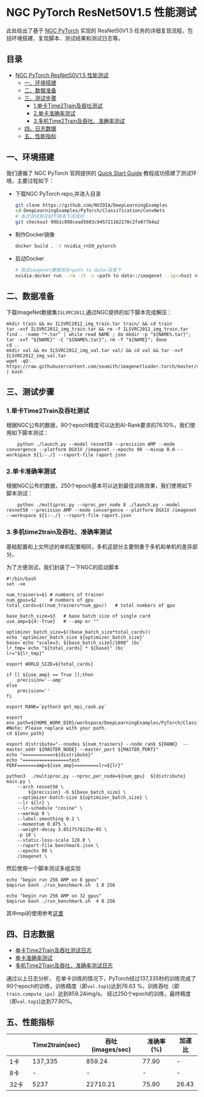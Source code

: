 # NGC PyTorch ResNet50V1.5 性能测试

此处给出了基于 [NGC PyTorch](https://github.com/NVIDIA/DeepLearningExamples/tree/master/PyTorch/Classification/ConvNets/resnet50v1.5) 实现的 ResNet50V1.5 任务的详细复现流程，包括环境搭建、复现脚本、测试结果和测试日志等。

<!-- omit in toc -->
## 目录
- [NGC PyTorch ResNet50V1.5 性能测试](#ngc-pytorch-resnet50v15-性能测试)
  - [一、环境搭建](#一环境搭建)
  - [二、数据准备](#二数据准备)
  - [三、测试步骤](#三测试步骤)
    - [1.单卡Time2Train及吞吐测试](#1单卡time2train及吞吐测试)
    - [2.单卡准确率测试](#2单卡准确率测试)
    - [3.多机Time2Train及吞吐、准确率测试](#3多机time2train及吞吐、准确率测试)
  - [四、日志数据](#四日志数据)
  - [五、性能指标](#五性能指标)

## 一、环境搭建

我们遵循了 NGC PyTorch 官网提供的 [Quick Start Guide](https://github.com/NVIDIA/DeepLearningExamples/tree/master/PyTorch/Classification/ConvNets/resnet50v1.5#quick-start-guide) 教程成功搭建了测试环境，主要过程如下：


- 下载NGC PyTorch repo,并进入目录

   ```bash
   git clone https://github.com/NVIDIA/DeepLearningExamples
   cd DeepLearningExamples/PyTorch/Classification/ConvNets
   # 本次测试是在如下版本下完成的：
   git checkout 99b1c898cead5603c945721162270c2fe077b4a2
   ```

- 制作Docker镜像

   ```bash
   docker build . -t nvidia_rn50_pytorch
   ```

- 启动Docker

   ```bash
   # 假设imagenet数据放在<path to data>目录下
   nvidia-docker run --rm -it -v <path to data>:/imagenet --ipc=host nvidia_rn50_pytorch
   ```
## 二、数据准备

下载ImageNet数据集`ISLVRC2012`,通过NGC提供的如下脚本完成解压：
```
mkdir train && mv ILSVRC2012_img_train.tar train/ && cd train
tar -xvf ILSVRC2012_img_train.tar && rm -f ILSVRC2012_img_train.tar
find . -name "*.tar" | while read NAME ; do mkdir -p "${NAME%.tar}"; tar -xvf "${NAME}" -C "${NAME%.tar}"; rm -f "${NAME}"; done
cd ..
mkdir val && mv ILSVRC2012_img_val.tar val/ && cd val && tar -xvf ILSVRC2012_img_val.tar
wget -qO- https://raw.githubusercontent.com/soumith/imagenetloader.torch/master/valprep.sh | bash
```

## 三、测试步骤

### 1.单卡Time2Train及吞吐测试

根据NGC公布的数据，90个epoch精度可以达到AI-Rank要求的76.10%，我们使用如下脚本测试：

```
    python ./launch.py --model resnet50 --precision AMP --mode convergence --platform DGX1V /imagenet --epochs 90 --mixup 0.0 --workspace ${1:-./} --raport-file raport.json 
```

### 2.单卡准确率测试

根据NGC公布的数据，250个epoch基本可以达到最佳训练效果，我们使用如下脚本测试：

```
    python ./multiproc.py --nproc_per_node 8 ./launch.py --model resnet50 --precision AMP --mode convergence --platform DGX1V /imagenet --workspace ${1:-./} --raport-file raport.json
```

### 3.多机time2train及吞吐、准确率测试
基础配置和上文所述的单机配置相同，多机这部分主要侧重于多机和单机的差异部分。

为了方便测试，我们封装了一下NGC的启动脚本

```
#!/bin/bash
set -xe

num_trainers=$1 # numbers of trainer
num_gpus=$2     # numbers of gpu
total_cards=$((num_trainers*num_gpu))   # total numbers of gpu

base_batch_size=$3   # base batch size of single card
use_amp=${4:-True}   # --amp or "" 

optimizer_batch_size=$((base_batch_size*total_cards))
echo 'optimizer_batch_size ${optimizer_batch_size}'
base=`echo "scale=3; ${base_batch_size}/1000" |bc`
lr_tmp=`echo "${total_cards} * ${base}" |bc`
lr="${lr_tmp}"

export WORLD_SIZE=${total_cards}

if [[ ${use_amp} == True ]];then
    precision='--amp'
else
    precision=''
fi

export RANK=`python3 get_mpi_rank.py`

export env_path=${HOME_WORK_DIR}/workspace/DeepLearningExamples/PyTorch/Classification/ConvNets  #Note: Please replace with your path.
cd ${env_path}

export distribute="--nnodes ${num_trainers} --node_rank ${RANK}  --master_addr ${MASTER_NODE} --master_port ${MASTER_PORT}"
echo "===========>${distribute}"
echo "=================test PERF=======amp=${use_amp}=========lr=${lr}"

python3  ./multiproc.py --nproc_per_node=${num_gpu}  ${distribute}  main.py \
    --arch resnet50 \
     	${precision} -b ${base_batch_size} \
    --optimizer-batch-size ${optimizer_batch_size} \
    --lr ${lr} \
    --lr-schedule "cosine" \
    --warmup 8 \
    --label-smoothing 0.1 \
    --momentum 0.875 \
    --weight-decay 3.0517578125e-05 \
    -p 10 \
    --static-loss-scale 128.0 \
    --raport-file benchmark.json \
    --epochs 90 \
    /imagenet \
```

然后使用一个脚本测试多组实验

```
echo "begin run 256 AMP on 8 gpus"
$mpirun bash ./run_benchmark.sh  1 8 256

echo "begin run 256 AMP on 32 gpus"
$mpirun bash ./run_benchmark.sh  4 8 256
```

其中mpi的使用参考[这里](../../../../../../../utils/mpi.md#需要把集群节点环境传给通信框架) 


## 四、日志数据
- [单卡Time2Train及吞吐测试日志](../log/GPUx1_time2train_ips.log)
- [单卡准确率测试](../log/GPUx1_accuracy.log)
- [多机Time2Train及吞吐、准确率测试日志](./logs/GPUx32_time2train_ips.log)

通过以上日志分析，
在单卡训练的情况下，PyTorch经过137,335秒的训练完成了90个epoch的训练，训练精度（即`val.top1`)达到76.63 %，训练吞吐（即`train.compute_ips`）达到859.24img/s。
经过250个epoch的训练，最终精度（即`val.top1`)达到77.90%。

## 五、性能指标


|              | Time2train(sec)  | 吞吐(images/sec) | 准确率(%) | 加速比 |
|--------------|------------|------------|------------|-----------|
| 1卡          |  137,335   |   859.24   |     77.90  |     -     |
| 8卡          |     -      |      -     |     -      |     -     |
| 32卡         |   5237   |  22710.21  |     75.90  |    26.43  |